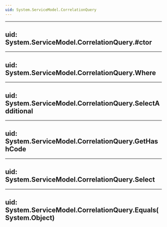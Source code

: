 ```yaml
---
uid: System.ServiceModel.CorrelationQuery
---
```


---
uid: System.ServiceModel.CorrelationQuery.#ctor
---

---
uid: System.ServiceModel.CorrelationQuery.Where
---

---
uid: System.ServiceModel.CorrelationQuery.SelectAdditional
---

---
uid: System.ServiceModel.CorrelationQuery.GetHashCode
---

---
uid: System.ServiceModel.CorrelationQuery.Select
---

---
uid: System.ServiceModel.CorrelationQuery.Equals(System.Object)
---
